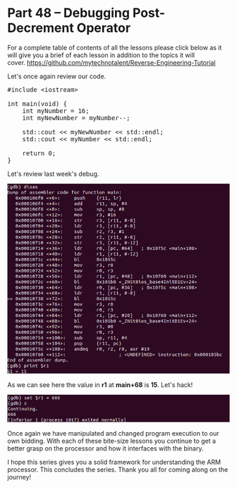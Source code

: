 # Part 48 – Debugging Post-Decrement Operator

For a complete table of contents of all the lessons please click below as it will give you a brief of each lesson in addition to the topics it will cover.&nbsp;https://github.com/mytechnotalent/Reverse-Engineering-Tutorial

Let's once again review our code.

<pre spellcheck="false">#include &lt;iostream&gt;

int main(void) {
&nbsp;&nbsp; &nbsp;int myNumber = 16;
&nbsp;&nbsp; &nbsp;int myNewNumber = myNumber--;

&nbsp;&nbsp; &nbsp;std::cout &lt;&lt; myNewNumber &lt;&lt; std::endl;
    std::cout &lt;&lt; myNumber &lt;&lt; std::endl;

&nbsp;&nbsp; &nbsp;return 0;
}
</pre>

Let's review last week's debug.

<div class="slate-resizable-image-embed slate-image-embed__resize-full-width"><img src="imgs/819687212.jpg"/></div>

As we can see here the value in __r1__ at __main+68__ is __15__. Let's hack!

<div class="slate-resizable-image-embed slate-image-embed__resize-full-width"><img src="imgs/801357572.jpg"/></div>

Once again we have manipulated and changed program execution to our own bidding. With each of these bite-size lessons you continue to get a better grasp on the processor and how it interfaces with the binary.

I hope this series gives you a solid framework for understanding the ARM processor. This concludes the series. Thank you all for coming along on the journey!